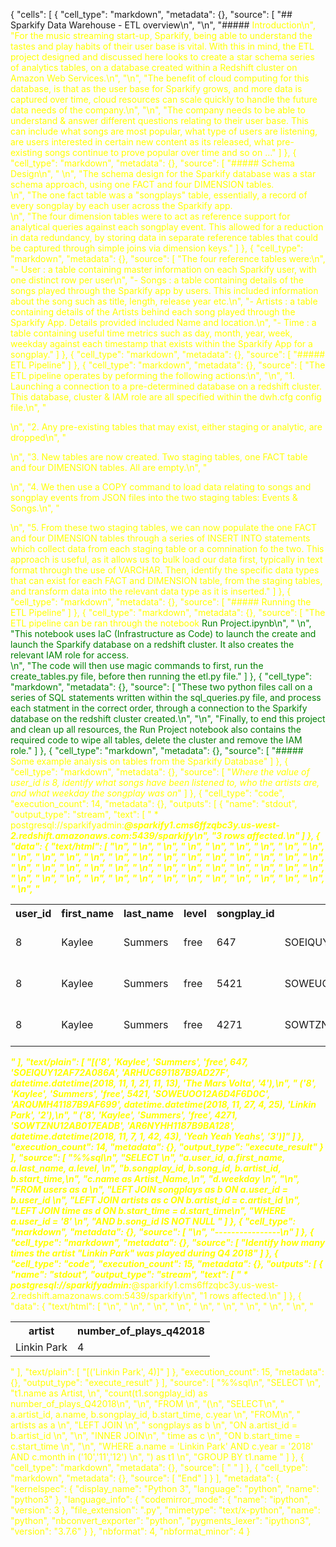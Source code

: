 {
 "cells": [
  {
   "cell_type": "markdown",
   "metadata": {},
   "source": [
    "## Sparkify Data Warehouse - ETL overview\n",
    "\n",
    "##### <font color='Yellow'>Introduction<font/>\n",
    "For the music streaming start-up, Sparkify, being able to understand the tastes and play habits of their user base is vital. With this in mind, the ETL project designed and discussed here looks to create a star schema series of analytics tables, on a database created within a Redshift cluster on Amazon Web Services.\n",
    "\n",
    "The benefit of cloud computing for this database, is that as the user base for Sparkify grows, and more data is captured over time, cloud resources can scale quickly to handle the future data needs of the company.\n",
    "\n",
    "The company needs to be able to understand & answer different questions relating to their user base. This can include what songs are most popular, what type of users are listening, are users interested in certain new content as its released, what pre-existing songs continue to prove popular over time and so on ..."
   ]
  },
  {
   "cell_type": "markdown",
   "metadata": {},
   "source": [
    "##### <font color='Yellow'>Schema Design<font/>\n",
    "    \n",
    "The schema design for the Sparkify database was a star schema approach, using one FACT and four DIMENSION tables. <br>\n",
    "The one fact table was a \"songplays\" table, essentially, a record of every songplay by each user across the Sparkify app. <br>\n",
    "The four dimension tables were to act as reference support for analytical queries against each songplay event. This allowed for a reduction in data redundancy, by storing data in separate reference tables that could be captured through simple joins via dimension keys."
   ]
  },
  {
   "cell_type": "markdown",
   "metadata": {},
   "source": [
    "The four reference tables were:\n",
    "- User : a table containing master information on each Sparkify user, with one distinct row per user\n",
    "- Songs : a table containing details of the songs played through the Sparkify app by users. This included information about the song such as title, length, release year etc.\n",
    "- Artists : a table containing details of the Artists behind each song played through the Sparkify App. Details provided included Name and location.\n",
    "- Time : a table containing useful time metrics such as day, month, year, week, weekday against each timestamp that exists within the Sparkify App for a songplay."
   ]
  },
  {
   "cell_type": "markdown",
   "metadata": {},
   "source": [
    "##### <font color='Yellow'>ETL Pipeline<font/>"
   ]
  },
  {
   "cell_type": "markdown",
   "metadata": {},
   "source": [
    "The ETL pipeline operates by peforming the following actions:\n",
    "\n",
    "1. Launching a connection to a pre-determined database on a redshift cluster. This database, cluster & IAM role are all specified within the dwh.cfg config file.\n",
    "</p>\n",
    "2. Any pre-existing tables that may exist, either staging or analytic, are dropped\n",
    "</P>\n",
    "3. New tables are now created. Two staging tables, one FACT table and four DIMENSION tables. All are empty.\n",
    "</P>\n",
    "4. We then use a COPY command to load data relating to songs and songplay events from JSON files into the two staging tables: Events & Songs.\n",
    "</P>\n",
    "5. From these two staging tables, we can now populate the one FACT and four DIMENSION tables through a series of INSERT INTO statements which collect data from each staging table or a comnination fo the two. This approach is useful, as it allows us to bulk load our data first, typically in text format through the use of VARCHAR. Then, identify the specific data types that can exist for each FACT and DIMENSION table, from the staging tables, and transform data into the relevant data type as it is inserted."
   ]
  },
  {
   "cell_type": "markdown",
   "metadata": {},
   "source": [
    "##### <font color='Yellow'>Running the ETL Pipeline<font/>"
   ]
  },
  {
   "cell_type": "markdown",
   "metadata": {},
   "source": [
    "The ETL pipeline can be ran through the notebook <font color='Green'>Run Project.ipynb<font/>\n",
    "    \n",
    "This notebook uses IaC (Infrastructure as Code) to launch the create and launch the Sparkify database on a redshift cluster. It also creates the relevant IAM role for access. <br>\n",
    "The code will then use magic commands to first, run the create_tables.py file, before then running the etl.py file."
   ]
  },
  {
   "cell_type": "markdown",
   "metadata": {},
   "source": [
    "These two python files call on a series of SQL statements written within the sql_queries.py file, and process each statment in the correct order, through a connection to the Sparkify database on the redshift cluster created.\n",
    "\n",
    "Finally, to end this project and clean up all resources, the Run Project notebook also contains the required code to wipe all tables, delete the cluster and remove the IAM role."
   ]
  },
  {
   "cell_type": "markdown",
   "metadata": {},
   "source": [
    "##### <font color='Yellow'>Some example analysis on tables from the Sparkify Database<font/>"
   ]
  },
  {
   "cell_type": "markdown",
   "metadata": {},
   "source": [
    "*Where the value of user_id is 8, identify what songs have been listened to, who the artists are, and what weekday the songplay was on*"
   ]
  },
  {
   "cell_type": "code",
   "execution_count": 14,
   "metadata": {},
   "outputs": [
    {
     "name": "stdout",
     "output_type": "stream",
     "text": [
      " * postgresql://sparkifyadmin:***@sparkify1.cms6ffzqbc3y.us-west-2.redshift.amazonaws.com:5439/sparkify\n",
      "3 rows affected.\n"
     ]
    },
    {
     "data": {
      "text/html": [
       "<table>\n",
       "    <tr>\n",
       "        <th>user_id</th>\n",
       "        <th>first_name</th>\n",
       "        <th>last_name</th>\n",
       "        <th>level</th>\n",
       "        <th>songplay_id</th>\n",
       "        <th>song_id</th>\n",
       "        <th>artist_id</th>\n",
       "        <th>start_time</th>\n",
       "        <th>artist_name</th>\n",
       "        <th>weekday</th>\n",
       "    </tr>\n",
       "    <tr>\n",
       "        <td>8</td>\n",
       "        <td>Kaylee</td>\n",
       "        <td>Summers</td>\n",
       "        <td>free</td>\n",
       "        <td>647</td>\n",
       "        <td>SOEIQUY12AF72A086A</td>\n",
       "        <td>ARHUC691187B9AD27F</td>\n",
       "        <td>2018-11-01 21:11:13</td>\n",
       "        <td>The Mars Volta</td>\n",
       "        <td>4</td>\n",
       "    </tr>\n",
       "    <tr>\n",
       "        <td>8</td>\n",
       "        <td>Kaylee</td>\n",
       "        <td>Summers</td>\n",
       "        <td>free</td>\n",
       "        <td>5421</td>\n",
       "        <td>SOWEUOO12A6D4F6D0C</td>\n",
       "        <td>ARQUMH41187B9AF699</td>\n",
       "        <td>2018-11-27 04:25:00</td>\n",
       "        <td>Linkin Park</td>\n",
       "        <td>2</td>\n",
       "    </tr>\n",
       "    <tr>\n",
       "        <td>8</td>\n",
       "        <td>Kaylee</td>\n",
       "        <td>Summers</td>\n",
       "        <td>free</td>\n",
       "        <td>4271</td>\n",
       "        <td>SOWTZNU12AB017EADB</td>\n",
       "        <td>AR6NYHH1187B9BA128</td>\n",
       "        <td>2018-11-07 01:42:43</td>\n",
       "        <td>Yeah Yeah Yeahs</td>\n",
       "        <td>3</td>\n",
       "    </tr>\n",
       "</table>"
      ],
      "text/plain": [
       "[('8', 'Kaylee', 'Summers', 'free', 647, 'SOEIQUY12AF72A086A', 'ARHUC691187B9AD27F', datetime.datetime(2018, 11, 1, 21, 11, 13), 'The Mars Volta', '4'),\n",
       " ('8', 'Kaylee', 'Summers', 'free', 5421, 'SOWEUOO12A6D4F6D0C', 'ARQUMH41187B9AF699', datetime.datetime(2018, 11, 27, 4, 25), 'Linkin Park', '2'),\n",
       " ('8', 'Kaylee', 'Summers', 'free', 4271, 'SOWTZNU12AB017EADB', 'AR6NYHH1187B9BA128', datetime.datetime(2018, 11, 7, 1, 42, 43), 'Yeah Yeah Yeahs', '3')]"
      ]
     },
     "execution_count": 14,
     "metadata": {},
     "output_type": "execute_result"
    }
   ],
   "source": [
    "%%sql\n",
    "SELECT \n",
    "a.user_id, a.first_name, a.last_name, a.level, \n",
    "b.songplay_id, b.song_id, b.artist_id, b.start_time,\n",
    "c.name as Artist_Name,\n",
    "d.weekday \n",
    "\n",
    "FROM users as a \n",
    "LEFT JOIN songplays as b ON a.user_id = b.user_id \n",
    "LEFT JOIN artists as c ON b.artist_id = c.artist_id \n",
    "LEFT JOIN time as d ON b.start_time = d.start_time\n",
    "WHERE a.user_id = '8' \n",
    "AND b.song_id IS NOT NULL "
   ]
  },
  {
   "cell_type": "markdown",
   "metadata": {},
   "source": [
    "\n",
    "----------------\n"
   ]
  },
  {
   "cell_type": "markdown",
   "metadata": {},
   "source": [
    "*Identify how many times the artist \"Linkin Park\" was played during Q4 2018*"
   ]
  },
  {
   "cell_type": "code",
   "execution_count": 15,
   "metadata": {},
   "outputs": [
    {
     "name": "stdout",
     "output_type": "stream",
     "text": [
      " * postgresql://sparkifyadmin:***@sparkify1.cms6ffzqbc3y.us-west-2.redshift.amazonaws.com:5439/sparkify\n",
      "1 rows affected.\n"
     ]
    },
    {
     "data": {
      "text/html": [
       "<table>\n",
       "    <tr>\n",
       "        <th>artist</th>\n",
       "        <th>number_of_plays_q42018</th>\n",
       "    </tr>\n",
       "    <tr>\n",
       "        <td>Linkin Park</td>\n",
       "        <td>4</td>\n",
       "    </tr>\n",
       "</table>"
      ],
      "text/plain": [
       "[('Linkin Park', 4)]"
      ]
     },
     "execution_count": 15,
     "metadata": {},
     "output_type": "execute_result"
    }
   ],
   "source": [
    "%%sql\n",
    "SELECT \n",
    "t1.name as Artist, \n",
    "count(t1.songplay_id) as number_of_plays_Q42018\n",
    "\n",
    "FROM \n",
    "(\n",
    "SELECT\n",
    "    a.artist_id, a.name, b.songplay_id, b.start_time, c.year \n",
    "FROM\n",
    "    artists as a \n",
    "LEFT JOIN \n",
    "    songplays as b \n",
    "ON a.artist_id = b.artist_id \n",
    "\n",
    "INNER JOIN\n",
    "    time as c \n",
    "ON b.start_time = c.start_time \n",
    "\n",
    "WHERE a.name = 'Linkin Park' AND c.year = '2018' AND c.month in ('10','11','12') \n",
    ") as t1 \n",
    "GROUP BY t1.name "
   ]
  },
  {
   "cell_type": "markdown",
   "metadata": {},
   "source": [
    " "
   ]
  },
  {
   "cell_type": "markdown",
   "metadata": {},
   "source": [
    "End"
   ]
  }
 ],
 "metadata": {
  "kernelspec": {
   "display_name": "Python 3",
   "language": "python",
   "name": "python3"
  },
  "language_info": {
   "codemirror_mode": {
    "name": "ipython",
    "version": 3
   },
   "file_extension": ".py",
   "mimetype": "text/x-python",
   "name": "python",
   "nbconvert_exporter": "python",
   "pygments_lexer": "ipython3",
   "version": "3.7.6"
  }
 },
 "nbformat": 4,
 "nbformat_minor": 4
}
